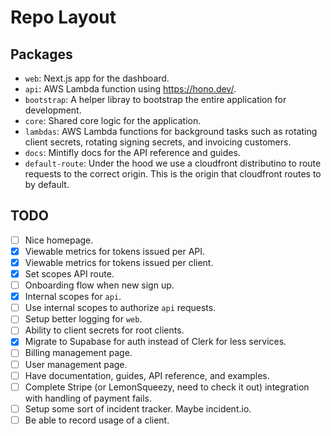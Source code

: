 # Repo Layout

## Packages

- `web`: Next.js app for the dashboard.
- `api`: AWS Lambda function using https://hono.dev/.
- `bootstrap`: A helper libray to bootstrap the entire application for development.
- `core`: Shared core logic for the application.
- `lambdas`: AWS Lambda functions for background tasks such as rotating client secrets, rotating signing secrets, and invoicing customers.
- `docs`: Mintifly docs for the API reference and guides.
- `default-route`: Under the hood we use a cloudfront distributino to route requests to the correct origin. This is the origin that cloudfront routes to by default.

## TODO

- [ ] Nice homepage.
- [x] Viewable metrics for tokens issued per API.
- [x] Viewable metrics for tokens issued per client.
- [x] Set scopes API route.
- [ ] Onboarding flow when new sign up.
- [x] Internal scopes for `api`.
- [ ] Use internal scopes to authorize `api` requests.
- [ ] Setup better logging for `web`.
- [ ] Ability to client secrets for root clients.
- [x] Migrate to Supabase for auth instead of Clerk for less services.
- [ ] Billing management page.
- [ ] User management page.
- [ ] Have documentation, guides, API reference, and examples.
- [ ] Complete Stripe (or LemonSqueezy, need to check it out) integration with handling of payment fails.
- [ ] Setup some sort of incident tracker. Maybe incident.io.
- [ ] Be able to record usage of a client.
